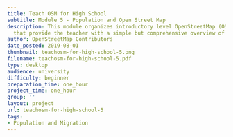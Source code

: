 ```yaml
---
title: Teach OSM for High School
subtitle: Module 5 - Population and Open Street Map
description: This module organizes introductory level OpenStreetMap (OSM) resources
  that provide the teacher with a simple but comprehensive overview of the OSM project.
author: OpenStreetMap Contributors
date_posted: 2019-08-01
thumbnail: teachosm-for-high-school-5.png
filename: teachosm-for-high-school-5.pdf
type: desktop
audience: university
difficulty: beginner
preparation_time: one_hour
project_time: one_hour
group: ''
layout: project
url: teachosm-for-high-school-5
tags:
- Population and Migration
---
```


